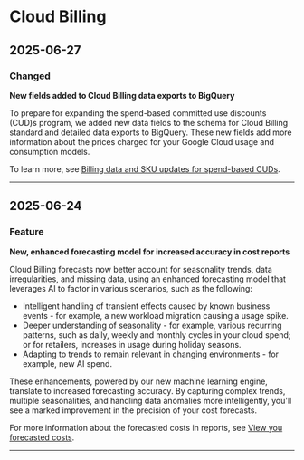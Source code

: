 # Cloud Billing

## 2025-06-27

### Changed

**New fields added to Cloud Billing data exports to BigQuery**

To prepare for expanding the spend-based committed use discounts (CUD)s program, we added new data fields to the schema for Cloud Billing standard and detailed data exports to BigQuery. These new fields add more information about the prices charged for your Google Cloud usage and consumption models.

To learn more, see [Billing data and SKU updates for spend-based CUDs](https://cloud.google.com/billing/docs/resources/multiprice-cuds).

---
## 2025-06-24

### Feature

**New, enhanced forecasting model for increased accuracy in cost reports**

Cloud Billing forecasts now better account for seasonality trends, data irregularities, and missing data, using an enhanced forecasting model that leverages AI to factor in various scenarios, such as the following:

* Intelligent handling of transient effects caused by known business events - for example, a new workload migration causing a usage spike.
* Deeper understanding of seasonality - for example, various recurring patterns, such as daily, weekly and monthly cycles in your cloud spend; or for retailers, increases in usage during holiday seasons.
* Adapting to trends to remain relevant in changing environments - for example, new AI spend.

These enhancements, powered by our new machine learning engine, translate to increased forecasting accuracy. By capturing complex trends, multiple seasonalities, and handling data anomalies more intelligently, you'll see a marked improvement in the precision of your cost forecasts.

For more information about the forecasted costs in reports, see
[View you forecasted costs](https://cloud.google.com/billing/docs/how-to/reports#cost-forecast).

---
